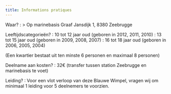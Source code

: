 ```yaml
---
title: Informations pratiques
---
```

Waar?
: > Op marinebasis Graaf Jansdijk 1, 8380 Zeebrugge

Leeftijdscategorieën?
: 10 tot 12 jaar oud (geboren in 2012, 2011, 2010)
: 13 tot 15 jaar oud (geboren in 2009, 2008, 2007)
: 16 tot 18 jaar oud (geboren in 2006, 2005, 2004)

(Een kwartier bestaat uit ten minste 6 personen en maximaal 8 personen)

Deelname aan kosten?
: 32€ (transfer tussen station Zeebrugge en marinebasis te voet)

Leiding?
: Voor een vlot verloop van deze Blauwe Wimpel,
  vragen wij om minimaal 1 leiding voor 5 deelnemers te voorzien.
